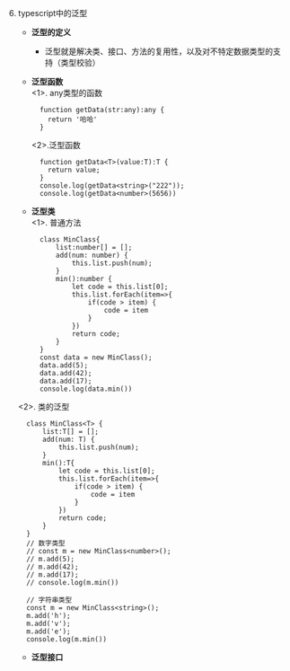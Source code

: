6. typescript中的泛型
   * **泛型的定义**
      * 泛型就是解决类、接口、方法的复用性，以及对不特定数据类型的支持（类型校验）

   * **泛型函数**   
      <1>. any类型的函数
      ```
        function getData(str:any):any {
          return '哈哈'
        }
      ```

      <2>.泛型函数
      ```
        function getData<T>(value:T):T {
          return value;
        }
        console.log(getData<string>("222"));
        console.log(getData<number>(5656))
      ``` 

   * **泛型类**    
    <1>. 普通方法
      ```
        class MinClass{
            list:number[] = [];
            add(num: number) {
                this.list.push(num);
            }
            min():number {
                let code = this.list[0];
                this.list.forEach(item=>{
                    if(code > item) {
                        code = item
                    }
                })
                return code;
            }
        }
        const data = new MinClass();
        data.add(5);
        data.add(42);
        data.add(17);
        console.log(data.min()) 
      ```

    <2>. 类的泛型
      ```
        class MinClass<T> {
            list:T[] = [];
            add(num: T) {
                this.list.push(num);
            }
            min():T{
                let code = this.list[0];
                this.list.forEach(item=>{
                    if(code > item) {
                        code = item
                    }
                })
                return code;
            }
        }
        // 数字类型
        // const m = new MinClass<number>();
        // m.add(5);
        // m.add(42);
        // m.add(17);
        // console.log(m.min()) 

        // 字符串类型
        const m = new MinClass<string>();
        m.add('h');
        m.add('v');
        m.add('e');
        console.log(m.min())
      ```

   * **泛型接口**
